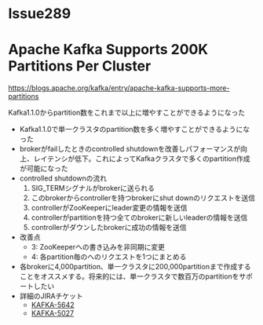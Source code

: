 Issue289
==

# Apache Kafka Supports 200K Partitions Per Cluster

https://blogs.apache.org/kafka/entry/apache-kafka-supports-more-partitions

Kafka1.1.0からpartition数をこれまで以上に増やすことができるようになった

* Kafka1.1.0で単一クラスタのpartition数を多く増やすことができるようになった
* brokerがfailしたときのcontrolled shutdownを改善しパフォーマンスが向上、レイテンシが低下。これによってKafkaクラスタで多くのpartition作成が可能になった
* controlled shutdownの流れ
    1. SIG_TERMシグナルがbrokerに送られる
    2. このbrokerからcontrollerを持つbrokerにshut downのリクエストを送信
    3. controllerがZooKeeperにleader変更の情報を送信
    4. controllerがpartitionを持つ全てのbrokerに新しいleaderの情報を送信
    5. controllerがダウンしたbrokerに成功の情報を送信
* 改善点
    * 3: ZooKeeperへの書き込みを非同期に変更
    * 4: 各partition毎のへのリクエストを1つにまとめる
* 各brokerに4,000partition、単一クラスタに200,000partitionまで作成することをオススメする。将来的には、単一クラスタで数百万のpartitionをサポートしたい
* 詳細のJIRAチケット
    * [KAFKA-5642](https://issues.apache.org/jira/browse/KAFKA-5642)
    * [KAFKA-5027](https://issues.apache.org/jira/browse/KAFKA-5027)
